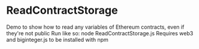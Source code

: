 # ReadContractStorage
Demo to show how to read any variables of Ethereum contracts, even if they're not public
Run like so: node ReadContractStorage.js
Requires web3 and biginteger.js to be installed with npm
